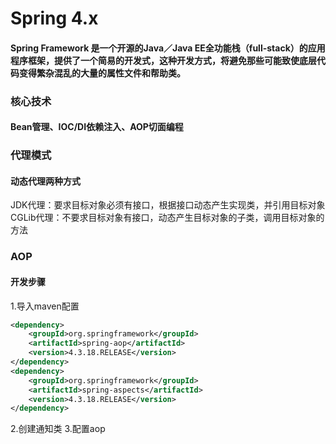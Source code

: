 # Spring 4.x

#### Spring Framework 是一个开源的Java／Java EE全功能栈（full-stack）的应用程序框架，提供了一个简易的开发式，这种开发方式，将避免那些可能致使底层代码变得繁杂混乱的大量的属性文件和帮助类。

### 核心技术
#### Bean管理、IOC/DI依赖注入、AOP切面编程

### 代理模式

#### 动态代理两种方式
JDK代理：要求目标对象必须有接口，根据接口动态产生实现类，并引用目标对象
CGLib代理：不要求目标对象有接口，动态产生目标对象的子类，调用目标对象的方法
### AOP
#### 开发步骤
1.导入maven配置
``` xml
<dependency>
    <groupId>org.springframework</groupId>
    <artifactId>spring-aop</artifactId>
    <version>4.3.18.RELEASE</version>
</dependency>
<dependency>
    <groupId>org.springframework</groupId>
    <artifactId>spring-aspects</artifactId>
    <version>4.3.18.RELEASE</version>
</dependency>
```
2.创建通知类
3.配置aop





